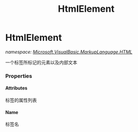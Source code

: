 ﻿---
title: HtmlElement
---

# HtmlElement
_namespace: [Microsoft.VisualBasic.MarkupLanguage.HTML](N-Microsoft.VisualBasic.MarkupLanguage.HTML.html)_

一个标签所标记的元素以及内部文本




### Properties

#### Attributes
标签的属性列表
#### Name
标签名
